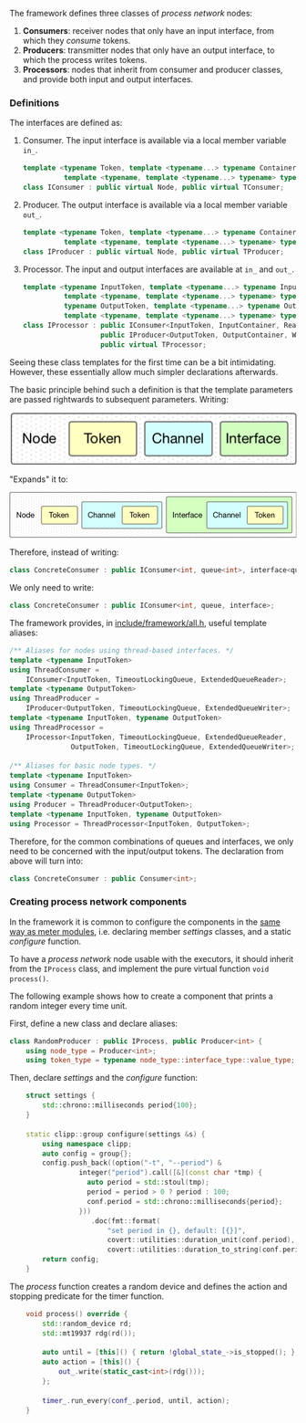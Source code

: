 The framework defines three classes of *process network* nodes:

1. **Consumers**: receiver nodes that only have an input interface, from which they *consume* tokens.
2. **Producers**: transmitter nodes that only have an output interface, to which the process writes tokens.
3. **Processors**: nodes that inherit from consumer and producer classes, and provide both input and output interfaces.

### Definitions

The interfaces are defined as:

1. Consumer. The input interface is available via a local member variable `in_`.
    ```c++
    template <typename Token, template <typename...> typename Container,
              template <typename, template <typename...> typename> typename Reader>
    class IConsumer : public virtual Node, public virtual TConsumer;
    ```
2. Producer. The output interface is available via a local member variable `out_`.
    ```c++
    template <typename Token, template <typename...> typename Container,
              template <typename, template <typename...> typename> typename Writer>
    class IProducer : public virtual Node, public virtual TProducer;
    ```
3. Processor. The input and output interfaces are available at `in_` and `out_`.
    ```c++
    template <typename InputToken, template <typename...> typename InputContainer,
              template <typename, template <typename...> typename> typename Reader,
              typename OutputToken, template <typename...> typename OutputContainer,
              template <typename, template <typename...> typename> typename Writer>
    class IProcessor : public IConsumer<InputToken, InputContainer, Reader>,
                       public IProducer<OutputToken, OutputContainer, Writer>,
                       public virtual TProcessor;
    ```

Seeing these class templates for the first time can be a bit intimidating. However, these essentially allow much simpler declarations afterwards.

The basic principle behind such a definition is that the template parameters are passed rightwards to subsequent parameters. Writing:

![](../uploads/figures/node-2.png)

"Expands" it to:

![](../uploads/figures/node-1.png)

Therefore, instead of writing:

```c++
class ConcreteConsumer : public IConsumer<int, queue<int>, interface<queue<int>>>;
```

We only need to write:

```c++
class ConcreteConsumer : public IConsumer<int, queue, interface>;
```

The framework provides, in [include/framework/all.h](https://gitlab.ethz.ch/tec/research/benchmark_suite/app_lib/blob/master/include/covert/framework/all.h), useful template aliases:

```c++
/** Aliases for nodes using thread-based interfaces. */
template <typename InputToken>
using ThreadConsumer =
    IConsumer<InputToken, TimeoutLockingQueue, ExtendedQueueReader>;
template <typename OutputToken>
using ThreadProducer =
    IProducer<OutputToken, TimeoutLockingQueue, ExtendedQueueWriter>;
template <typename InputToken, typename OutputToken>
using ThreadProcessor =
    IProcessor<InputToken, TimeoutLockingQueue, ExtendedQueueReader,
               OutputToken, TimeoutLockingQueue, ExtendedQueueWriter>;

/** Aliases for basic node types. */
template <typename InputToken>
using Consumer = ThreadConsumer<InputToken>;
template <typename OutputToken>
using Producer = ThreadProducer<OutputToken>;
template <typename InputToken, typename OutputToken>
using Processor = ThreadProcessor<InputToken, OutputToken>;

```

Therefore, for the common combinations of queues and interfaces, we only need to be concerned with the input/output tokens. The declaration from above will turn into:

```c++
class ConcreteConsumer : public Consumer<int>;
```

### Creating process network components

In the framework it is common to configure the components in the [same way as meter modules](2.-How-to's/Creating-meter-modules), i.e. declaring member *settings* classes, and a static *configure* function.

To have a *process network* node usable with the executors, it should inherit from the `IProcess` class, and implement the pure virtual function `void process()`.

The following example shows how to create a component that prints a random integer every time unit.

First, define a new class and declare aliases:

```c++
class RandomProducer : public IProcess, public Producer<int> {
    using node_type = Producer<int>;
    using token_type = typename node_type::interface_type::value_type;
```

Then, declare *settings* and the *configure* function:

```c++
    struct settings {
        std::chrono::milliseconds period{100};
    }

    static clipp::group configure(settings &s) {
        using namespace clipp;
        auto config = group{};
        config.push_back((option("-t", "--period") &
                 integer("period").call([&](const char *tmp) {
                   auto period = std::stoul(tmp);
                   period = period > 0 ? period : 100;
                   conf.period = std::chrono::milliseconds{period};
                 }))
                    .doc(fmt::format(
                        "set period in {}, default: [{}]",
                        covert::utilities::duration_unit(conf.period),
                        covert::utilities::duration_to_string(conf.period))));
        return config;
    }
```

The *process* function creates a random device and defines the action and stopping predicate for the timer function.

```c++
    void process() override {
        std::random_device rd;
        std::mt19937 rdg(rd());

        auto until = [this]() { return !global_state_->is_stopped(); };
        auto action = [this]() {
            out_.write(static_cast<int>(rdg()));
        };

        timer_.run_every(conf_.period, until, action);
    }
```
